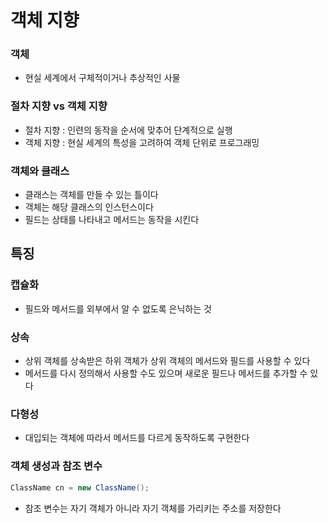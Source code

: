 # 객체 지향

### 객체
+ 현실 세계에서 구체적이거나 추상적인 사물

### 절차 지향 vs 객체 지향
+ 절차 지향 : 인련의 동작을 순서에 맞추어 단계적으로 실행
+ 객체 지향 : 현실 세계의 특성을 고려하여 객체 단위로 프로그래밍

### 객체와 클래스
+ 클래스는 객체를 만들 수 있는 틀이다
+ 객체는 해당 클래스의 인스턴스이다
+ 필드는 상태를 나타내고 메서드는 동작을 시킨다

## 특징
### 캡슐화
+ 필드와 메서드를 외부에서 알 수 없도록 은닉하는 것

### 상속
+ 상위 객체를 상속받은 하위 객체가 상위 객체의 메서드와 필드를 사용할 수 있다
+ 메서드를 다시 정의해서 사용할 수도 있으며 새로운 필드나 메서드를 추가할 수 있다

### 다형성
+ 대입되는 객체에 따라서 메서드를 다르게 동작하도록 구현한다

### 객체 생성과 참조 변수
```java
ClassName cn = new ClassName();
```
+ 참조 변수는 자기 객체가 아니라 자기 객체를 가리키는 주소를 저장한다